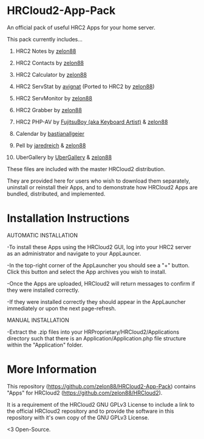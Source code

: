 # HRCloud2-App-Pack

An official pack of useful HRC2 Apps for your home server.

This pack currently includes...

1. HRC2 Notes  by [zelon88](https://github.com/zelon88) 

2. HRC2 Contacts  by [zelon88](https://github.com/zelon88) 

3. HRC2 Calculator  by [zelon88](https://github.com/zelon88) 

4. HRC2 ServStat by [avignat](https://github.com/avignat) (Ported to HRC2 by [zelon88](https://github.com/zelon88))

5. HRC2 ServMonitor by [zelon88](https://github.com/zelon88)

6. HRC2 Grabber by [zelon88](https://github.com/zelon88)

7. HRC2 PHP-AV by [FujitsuBoy (aka Keyboard Artist)](https://sourceforge.net/projects/phpantivirus/) & [zelon88](https://github.com/zelon88)

8. Calendar by [bastianallgeier](https://github.com/bastianallgeier)

9. Pell by [jaredreich](https://github.com/jaredreich) & [zelon88](https://zelon88)

10. UberGallery by [UberGallery](htps://ubergallery.com) & [zelon88](https://github.com/zelon88)


These files are included with the master HRCloud2 distribution. 

They are provided here for users who wish to download them separately, uninstall or reinstall their Apps, and to demonstrate how HRCloud2 Apps are bundled, distributed, and implemented.
  
  
# Installation Instructions

AUTOMATIC INSTALLATION

-To install these Apps using the HRCloud2 GUI, log into your HRC2 server as an administrator and navigate to your AppLauncer.

-In the top-right corner of the AppLauncher you should see a "+" button. Click this button and select the App archives you wish
to install.

-Once the Apps are uploaded, HRCloud2 will return messages to confirm if they were installed correctly.

-If they were installed correctly they should appear in the AppLauncher immediately or upon the next page-refresh.


MANUAL INSTALLATION

-Extract the .zip files into your HRProprietary/HRCloud2/Applications directory such that there is an Application/Application.php file structure within the "Application" folder.

# More Information

This repository (https://github.com/zelon88/HRCloud2-App-Pack) contains "Apps" for HRCloud2 (https://github.com/zelon88/HRCloud2). 

It is a requirement of the HRCloud2 GNU GPLv3 License to include a link to the official HRCloud2 repository and to provide the software in this repository with it's own copy of the GNU GPLv3 License. 

<3 Open-Source.
